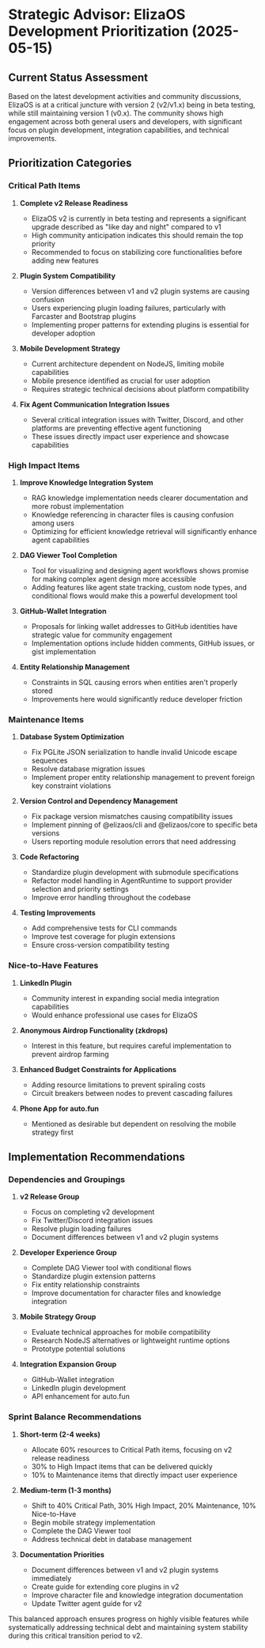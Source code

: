 # Strategic Advisor: ElizaOS Development Prioritization (2025-05-15)

## Current Status Assessment

Based on the latest development activities and community discussions, ElizaOS is at a critical juncture with version 2 (v2/v1.x) being in beta testing, while still maintaining version 1 (v0.x). The community shows high engagement across both general users and developers, with significant focus on plugin development, integration capabilities, and technical improvements.

## Prioritization Categories

### Critical Path Items

1. **Complete v2 Release Readiness**
   - ElizaOS v2 is currently in beta testing and represents a significant upgrade described as "like day and night" compared to v1
   - High community anticipation indicates this should remain the top priority
   - Recommended to focus on stabilizing core functionalities before adding new features

2. **Plugin System Compatibility**
   - Version differences between v1 and v2 plugin systems are causing confusion
   - Users experiencing plugin loading failures, particularly with Farcaster and Bootstrap plugins
   - Implementing proper patterns for extending plugins is essential for developer adoption

3. **Mobile Development Strategy**
   - Current architecture dependent on NodeJS, limiting mobile capabilities
   - Mobile presence identified as crucial for user adoption
   - Requires strategic technical decisions about platform compatibility

4. **Fix Agent Communication Integration Issues**
   - Several critical integration issues with Twitter, Discord, and other platforms are preventing effective agent functioning
   - These issues directly impact user experience and showcase capabilities

### High Impact Items

1. **Improve Knowledge Integration System**
   - RAG knowledge implementation needs clearer documentation and more robust implementation
   - Knowledge referencing in character files is causing confusion among users
   - Optimizing for efficient knowledge retrieval will significantly enhance agent capabilities

2. **DAG Viewer Tool Completion**
   - Tool for visualizing and designing agent workflows shows promise for making complex agent design more accessible
   - Adding features like agent state tracking, custom node types, and conditional flows would make this a powerful development tool

3. **GitHub-Wallet Integration**
   - Proposals for linking wallet addresses to GitHub identities have strategic value for community engagement
   - Implementation options include hidden comments, GitHub issues, or gist implementation

4. **Entity Relationship Management**
   - Constraints in SQL causing errors when entities aren't properly stored
   - Improvements here would significantly reduce developer friction

### Maintenance Items

1. **Database System Optimization**
   - Fix PGLite JSON serialization to handle invalid Unicode escape sequences
   - Resolve database migration issues
   - Implement proper entity relationship management to prevent foreign key constraint violations

2. **Version Control and Dependency Management**
   - Fix package version mismatches causing compatibility issues
   - Implement pinning of @elizaos/cli and @elizaos/core to specific beta versions
   - Users reporting module resolution errors that need addressing

3. **Code Refactoring**
   - Standardize plugin development with submodule specifications
   - Refactor model handling in AgentRuntime to support provider selection and priority settings
   - Improve error handling throughout the codebase

4. **Testing Improvements**
   - Add comprehensive tests for CLI commands
   - Improve test coverage for plugin extensions
   - Ensure cross-version compatibility testing

### Nice-to-Have Features

1. **LinkedIn Plugin**
   - Community interest in expanding social media integration capabilities
   - Would enhance professional use cases for ElizaOS

2. **Anonymous Airdrop Functionality (zkdrops)**
   - Interest in this feature, but requires careful implementation to prevent airdrop farming

3. **Enhanced Budget Constraints for Applications**
   - Adding resource limitations to prevent spiraling costs
   - Circuit breakers between nodes to prevent cascading failures

4. **Phone App for auto.fun**
   - Mentioned as desirable but dependent on resolving the mobile strategy first

## Implementation Recommendations

### Dependencies and Groupings

1. **v2 Release Group**
   - Focus on completing v2 development
   - Fix Twitter/Discord integration issues
   - Resolve plugin loading failures
   - Document differences between v1 and v2 plugin systems

2. **Developer Experience Group**
   - Complete DAG Viewer tool with conditional flows
   - Standardize plugin extension patterns
   - Fix entity relationship constraints
   - Improve documentation for character files and knowledge integration

3. **Mobile Strategy Group**
   - Evaluate technical approaches for mobile compatibility
   - Research NodeJS alternatives or lightweight runtime options
   - Prototype potential solutions

4. **Integration Expansion Group**
   - GitHub-Wallet integration
   - LinkedIn plugin development
   - API enhancement for auto.fun

### Sprint Balance Recommendations

1. **Short-term (2-4 weeks)**
   - Allocate 60% resources to Critical Path items, focusing on v2 release readiness
   - 30% to High Impact items that can be delivered quickly
   - 10% to Maintenance items that directly impact user experience

2. **Medium-term (1-3 months)**
   - Shift to 40% Critical Path, 30% High Impact, 20% Maintenance, 10% Nice-to-Have
   - Begin mobile strategy implementation
   - Complete the DAG Viewer tool
   - Address technical debt in database management

3. **Documentation Priorities**
   - Document differences between v1 and v2 plugin systems immediately
   - Create guide for extending core plugins in v2
   - Improve character file and knowledge integration documentation
   - Update Twitter agent guide for v2

This balanced approach ensures progress on highly visible features while systematically addressing technical debt and maintaining system stability during this critical transition period to v2.